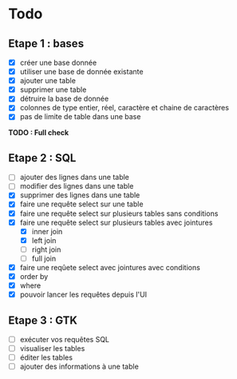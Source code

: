 # Todo

## Etape 1 : bases

- [x] créer une base donnée
- [x] utiliser une base de donnée existante
- [x] ajouter une table
- [x] supprimer une table
- [x] détruire la base de donnée
- [X] colonnes de type entier, réel, caractère et chaine de caractères
- [x] pas de limite de table dans une base

**TODO : Full check**

## Etape 2 : SQL

- [ ] ajouter des lignes dans une table
- [ ] modifier des lignes dans une table
- [x] supprimer des lignes dans une table
- [x] faire une requête select sur une table
- [x] faire une requête select sur plusieurs tables sans conditions
- [x] faire une requête select sur plusieurs tables avec jointures
  - [x] inner join
  - [x] left join
  - [ ] right join
  - [ ] full join
- [x] faire une reqûete select avec jointures avec conditions
- [x] order by
- [x] where
- [x] pouvoir lancer les requêtes depuis l'UI
  
## Etape 3 : GTK

- [ ] exécuter vos requêtes SQL
- [ ] visualiser les tables
- [ ] éditer les tables
- [ ] ajouter des informations à une table
